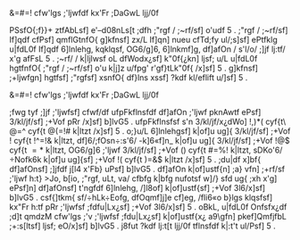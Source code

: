 &=#=!	cfw'lgs ;'ljwfdf kx'Fr ;DaGwL ljj/0f

PSsfO{;f}}+ ztfAbLsf] e'–d08nLs[t ;dfh ;"rgf / ;~rf/sf] o'udf 5 . ;"rgf / ;~rf/sf] If]qdf cfPsf] qmflGtnfO{ g]kfnsf] zx/L If]qn] nueu cfTd;fy ul/;s]sf] ePtfklg u|fdL0f If]qdf 6]lnlehg, kqklqsf, OG6/g]6, 6]lnkmf]g, df]afOn / s'l/o/ ;]jf lj:tf/ x'g afFsL 5 . ;~rf/ / k|ljlwsf oL dfWodx¿sf] k"0f{¿kn] ljsf; u/L u|fdL0f hgtfnfO{ ;"rgf / ;~rf/sf] o'u k|j]z u/fpg' r'gf}tLk"0f{ /x]sf] 5 . g]kfnsf] ;+ljwfgn] hgtfsf] ;"rgfsf] xsnfO{ df}lns xssf] ?kdf kl/eflift u/]sf] 5 . 

&=#=!	cfw'lgs ;'ljwfdf kx'Fr ;DaGwL ljj/0f

;fwg tyf ;]jf ;'ljwfsf] cfwf/df ufpFkflnsfdf df]afOn ;'ljwf pknAwtf ePsf] 3/kl/jf/sf] ;+Vof pRr /x]sf] b]lvG5 . ufpFkflnsfsf s'n 3/kl/jf/x¿dWo] !,)*( cyf{t\ $@=%@ k|ltzt 3/kl/jf/df df]afOnsf] ;'ljwf ePsf] b]lvG5 . bf];|f]df /]l8of] x'g] 3/kl/jf/sf] ;+Vof &$^ cyf{t @(=!# k|ltzt /x]sf] 5 . o;}u/L 6]lnlehgsf] k|of]u ug]{ 3/kl/jf/sf] ;+Vof $!$ cyf{t !^=!& k|ltzt, df]6/;fOsn÷:s'6/ -k]6«f]n_ k|of]u ug]{ 3/kl/jf/sf] ;+Vof !@$ cyf{t $=*$ k|ltzt, OG6/g]6 ;'ljwf 3/kl/jf/sf] ;+Vof () cyf{t #=%! k|ltzt, sDKo'6/÷Nofk6k k|of]u ug]{sf] ;+Vof !( cyf{t )=&$ k|ltzt /x]sf] 5 . ;du|df x]bf{ df]afOnsf] ;]jfdf j[l4 x'Fb} uPsf] b]lvG5 . df]afOn k|of]ustf{n] ;a} vfn] ;+rf/sf ;'ljwf h:t} >Jo, b[io, ;"rgf, uLt, va/ cfbfg k|bfg nufotsf w]/} sfd ug{ ;xh x'g] ePsf]n] df]afOnsf] t'ngfdf 6]lnlehg, /]l8of] k|of]ustf{sf] ;+Vof 3l6/x]sf] b]lvG5 . csf{]tkm{ sf/÷hLk÷Eofg, dfOqmf]j]e cf]eg, /fli6«o b}lgs klqsfsf] kx"Fr h:tf pRr ;'ljwfsf ;fdfu|Lx¿sf] ;+Vof 3l6/x]sf] 5 . oBkL, u|fdL0f Onfsfx¿df ;d]t qmdzM cfw'lgs ;'v ;'ljwfsf ;fdu|Lx¿sf] k|of]ustf{x¿ a9\gfn] pkef]QmfjfbL ;+:s[ltsf] ljsf; eO/x]sf] b]lvG5 . j8fut ?kdf lj:t[t ljj/0f tflnsfdf k|:t't ul/Psf] 5 .   